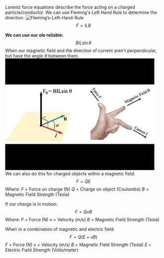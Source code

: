 Lorentz force equations describe the force acting on a charged particle/conductor. We can use Fleming's Left Hand Rule to determine the direction.
![Fleming’s-Left-Hand-Rule](../UNI%202023/SEM%202/MTRN3026/Attachments/Fleming’s-Left-Hand-Rule.png)
$$F = iLB$$

**We can use our ole reliable:**
$$BiL \sin\theta$$
When our magnetic field and the direction of current aren't perpendicular, but have the angle $\theta$ between them.
![hqdefault](Attachments/hqdefault.jpg)
We can also do this for charged objects within a magnetic field.
$$F = QE$$
Where: 
$F$ = Force on charge (N)
$Q$ = Charge on object (Coulombs)
$B$ = Magnetic Field Strength (Tesla)

If our charge is in motion:
$$F = QvB$$
Where:
$F$ = Force (N)
$v$ = Velocity (m/s)
$B$ = Magnetic Field Strength (Tesla)

When in a combination of magnetic and electric field:
$$F = Q(E+vB)$$
$F$ = Force (N)
$v$ = Velocity (m/s)
$B$ = Magnetic Field Strength (Tesla)
$E$ = Electric Field Strength (Volts/meter)

